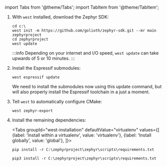 import Tabs from '@theme/Tabs';
import TabItem from '@theme/TabItem';

1. With `west` installed, download the Zephyr SDK:

    ```shell
    cd c:\
    west init -m https://github.com/golioth/zephyr-sdk.git --mr main zephyrproject
    cd zephyrproject
    west update
    ```

    :::info
    Depending on your internet and I/O speed, `west update` can take upwards of 5 or 10 minutes.
    :::

2. Install the Espressif submodules:

    ```shell
    west espressif update
    ```

    We need to install the submodules now using this update command, but will also properly install the Espressif toolchain in a just a moment.

3. Tell `west` to automatically configure CMake:

    ```
    west zephyr-export
    ```

4. Install the remaining dependencies:

    <Tabs
    groupId="west-installation"
    defaultValue="virtualenv"
    values={[
    {label: 'Install within a virtualenv', value: 'virtualenv'},
    {label: 'Install globally', value: 'global'},
    ]}>
    <TabItem value="virtualenv">

    ```
    pip install -r C:\zephyrproject\zephyr\scripts\requirements.txt
    ```

    </TabItem>
    <TabItem value="global">

    ```
    pip3 install -r C:\zephyrproject\zephyr\scripts\requirements.txt
    ```

    </TabItem>
    </Tabs>
